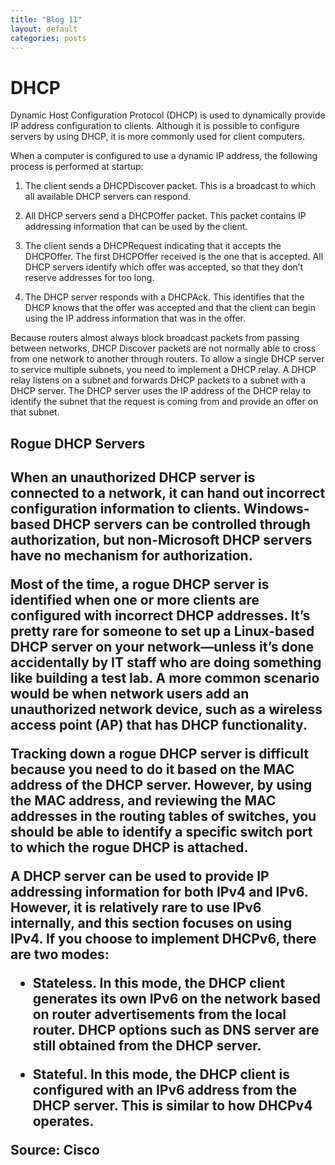 ```yaml
---
title: "Blog 11"
layout: default
categories: posts
---
```

# DHCP
<p> Dynamic Host Configuration Protocol (DHCP) is used to dynamically provide IP address configuration
to clients. Although it is possible to configure servers by using DHCP, it is more commonly
used for client computers. </p>
<p> When a computer is configured to use a dynamic IP address, the following process is performed
at startup: </p>

1. The client sends a DHCPDiscover packet. This is a broadcast to which all available DHCP servers can respond.

2. All DHCP servers send a DHCPOffer packet. This packet contains IP addressing information that can be used by the client.

3. The client sends a DHCPRequest indicating that it accepts the DHCPOffer. The first DHCPOffer received is the one that is accepted. All DHCP servers identify which offer
was accepted, so that they don’t reserve addresses for too long.

4. The DHCP server responds with a DHCPAck. This identifies that the DHCP knows that the offer was accepted and that the client can begin using the IP address information that
was in the offer.

<p> Because routers almost always block broadcast packets from passing between networks, DHCP Discover packets are not normally able to cross from one network to another through routers. To allow a single DHCP server to service multiple subnets, you need to implement a DHCP relay. A DHCP relay listens on a subnet and forwards DHCP packets to a subnet with a DHCP server. The DHCP server uses the IP address of the DHCP relay to identify the subnet that the request is coming from and provide an offer on that subnet.</p>

<h2> Rogue DHCP Servers <h2>
<p> When an unauthorized DHCP server is connected to a network, 
it can hand out incorrect configuration information to clients. 
Windows-based DHCP servers can be controlled through authorization, 
but non-Microsoft DHCP servers have no mechanism for authorization. </p>

<p> Most of the time, a rogue DHCP server is identified when one or more 
clients are configured with incorrect DHCP addresses. It’s pretty rare
for someone to set up a Linux-based DHCP server on your network—unless
it’s done accidentally by IT staff who are doing something  like building 
a test lab. A more common scenario would be when network users add an unauthorized
network device, such as a wireless access point (AP) that has DHCP functionality. </p>

<p>Tracking down a rogue DHCP server is difficult because you need to do it
based on the MAC address of the DHCP server. However, by using the MAC address,
and reviewing the MAC addresses in the routing tables of switches, you should be 
able to identify a specific switch port to which the rogue
DHCP is attached. </p>

<p> A DHCP server can be used to provide IP addressing information for both IPv4 and IPv6. However, it is relatively rare to use IPv6 internally, and this section focuses on using IPv4. If you choose to implement DHCPv6, there are two modes: </p>

* Stateless. In this mode, the DHCP client generates its own IPv6 on the network based on router advertisements from the local router. DHCP options such as DNS server are still
obtained from the DHCP server.

* Stateful. In this mode, the DHCP client is configured with an IPv6 address from the DHCP server. This is similar to how DHCPv4 operates.

<footer> <b>Source:</b> Cisco </footer>
